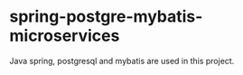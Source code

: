 # spring-postgre-mybatis-microservices
Java spring, postgresql and mybatis are used in this project.
